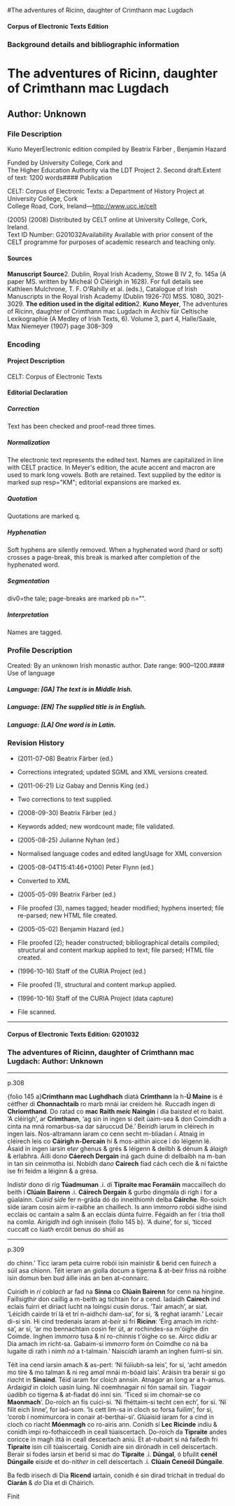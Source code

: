 

#The adventures of Ricinn, daughter of Crimthann mac Lugdach


<!-- // 
 function footNote(link) {
 openpopup = window.open(link,"openpopup","width=512,height=128,left=256,top=256,resizable=no,scrollbars=1,menubar=1,statusbar=0,toolbar=0");
}
// -->



#### Corpus of Electronic Texts Edition


### Background details and bibliographic information


The adventures of Ricinn, daughter of Crimthann mac Lugdach
===========================================================


Author: Unknown
---------------


### File Description

Kuno MeyerElectronic edition compiled by Beatrix Färber , Benjamin Hazard

Funded by University College, Cork and  
The Higher Education Authority via the LDT Project 2. Second draft.Extent of text: 1200 words#### Publication


CELT: Corpus of Electronic Texts: a Department of History Project at University College, Cork  
College Road, Cork, Ireland—http://www.ucc.ie/celt

 (2005) (2008) Distributed by CELT online at University College, Cork, Ireland.  
Text ID Number: G201032Availability 
Available with prior consent of the CELT programme for purposes of academic research and teaching only.


#### Sources


**Manuscript Source**2. Dublin, Royal Irish Academy, Stowe B IV 2, fo. 145a (A paper MS. written by Micheál Ó Cléirigh in 1628). For full details see Kathleen Mulchrone, T. F. O'Rahilly et al. (eds.), Catalogue of Irish Manuscripts in the Royal Irish Academy (Dublin 1926-70) MSS. 1080, 3021-3029.
**The edition used in the digital edition**2. **Kuno Meyer**, The adventures of Ricinn, daughter of Crimthann mac Lugdach in Archiv für Celtische Lexikographie (A Medley of Irish Texts, 6). Volume 3, part 4, Halle/Saale, Max Niemeyer (1907) page 308–309

### Encoding


#### Project Description


CELT: Corpus of Electronic Texts


#### Editorial Declaration


##### Correction


Text has been checked and proof-read three times.


##### Normalization


The electronic text represents the edited text. Names are capitalized in line with CELT practice. In Meyer's edition, the acute accent and macron are used to mark long vowels. Both are retained. Text supplied by the editor is marked sup resp="KM"; editorial expansions are marked ex.


##### Quotation


Quotations are marked q.


##### Hyphenation


Soft hyphens are silently removed. When a hyphenated word (hard or soft) crosses a page-break, this break is marked after completion of the hyphenated word.


##### Segmentation


div0=the tale; page-breaks are marked pb n="".


##### Interpretation


Names are tagged.


### Profile Description


Created: By an unknown Irish monastic author.
 Date range: 900–1200.#### Use of language


##### Language: [GA] The text is in Middle Irish.


##### Language: [EN] The supplied title is in English.


##### Language: [LA] One word is in Latin.


### Revision History


* (2011-07-08) Beatrix Färber (ed.)

* Corrections integrated; updated SGML and XML versions created.
* (2011-06-21) Liz Gabay and Dennis King (ed.)

* Two corrections to text supplied.
* (2008-09-30) Beatrix Färber (ed.)

* Keywords added; new wordcount made; file validated.
* (2005-08-25) Julianne Nyhan (ed.)

* Normalised language codes and edited langUsage for XML conversion
* (2005-08-04T15:41:46+0100) Peter Flynn (ed.)

* Converted to XML
* (2005-05-09) Beatrix Färber (ed.)

* File proofed (3), names tagged; header modified; hyphens inserted; file re-parsed; new HTML file created.
* (2005-05-02) Benjamin Hazard (ed.)

* File proofed (2); header constructed; bibliographical details compiled; structural and content markup applied to text; file parsed; HTML file created.
* (1996-10-16) Staff of the CURIA Project (ed.)

* File proofed (1), structural and content markup applied.
* (1996-10-16) Staff of the CURIA Project (data capture)

* File scanned.




---


#### Corpus of Electronic Texts Edition: G201032


### The adventures of Ricinn, daughter of Crimthann mac Lugdach: Author: Unknown




---

p.308


{folio 145 a}**Crimthann mac Lughdhach** diatá **Crimthann** la h-**Ú Maine** is é cétfher di **Chonnachtaib** ro marb mnái iar creidem hé. Ruccadh ingen di **Chriomthand**. Do ratad co **mac Raith m*ei*c Naingin** í dia baist*ed* et ro baist. ‘A cléirigh’, ar **Crimthann**, ‘ag sin in ingen si deit úaim-sea & don Coimdidh a cinta na mná romarbus-*s*a dar sáruccud Dé.’ Beir*idh* iarum in cléirech in ingen lais. Nos-altramann iaram co cenn secht m-bliadan í. Atnaig in cléirech leis co **Cáirigh n-Dercain** hí & mos-aithin aicce í do léigenn lé. Ásaid in ingen iarsin et*er* ghenus & grés & léigenn & deilbh & dénum & ál*aigh* & erlabhra. Áilli do*no* **Cáerech Dergain** iná gach duine di delbaibh na m-ban in tan sin ceinmotha isi. Nobídh da*no* **Cairech** fiad cách cech die & ní faict*h*e ise fri feidm a léiginn & a grésa.


Indist*ir* do*no* di ríg **Túadmuman** .i. di **Tipraite mac Foramáin** maccaillech do beith i **Clúain Bairenn** .i. **Cáirech Dergain** & gurbo dingmála di rígh í for a gúalainn. Cuir*id* s*id*e fer n-gráda dó do inneithiomh delba **Cáirche**. Ro-soich side iaram cosin airm ir-raibhe an chaillech. Is ann im*morro* robói sidhe isind ecclais oc cantain a salm & an ecclais dúnta fuirre. Fégaidh an fer í tria tholl na coml*a*. Airig*idh* ind ógh innísein {folio 145 b}. ‘A duine’, for si, ‘ticced cuccatt co lúat*h* ercóit benus do shúil as


---

p.309



do chinn.’ Ticc iaram peta cuirre robói isin mainistir & berid cen fuir*ech* a súil asa chionn. Téit ieram an giolla docum a tigerna & at-beir friss ná roibhe isin domun ben b*ud* áille inás an ben at-connairc.


Cuir*idh* in *rí* cobl*ach* ar fad na **Sinna** co **Clúain Bairenn** for cenn na hingine. Faillsigth*ir* don caillig a m-beith ag tichtain for a cend. Iadaidh **Cairech** ind eclais fuirri et diriact lucht na loingsi cusin dorus. ‘Tair amach’, ar siat. ‘Léicidh cairde trí lá et trí n-aidhchi dam-sa’, for sí, ‘& reghat iaramh.’ Lecair di-si sin. Hi cind tredenais iaram at-b*eir* si fri **Ricin*n***: ‘Éirg amach im richt-sa’, ar sí, ‘ar mo bennachtain cosin fer út, ar rochindes-*s*a m'óighe din Coimde. Inghen im*morro* tusa & ní ro-chinnis t'óighe co se. Aircc di*diu* ar Dia amach im richt-sa. Gabaim-si im*morro* form ón Coimdhe co ná ba lugaite di rath i nimh *nó* a t-talmain.’ Naisc*idh* iaramh an inghen f*uir*ri-si sin.


Téit ina cend iarsin amach & as-pert: ‘Ní fúiiubh-sa leis’, for sí, ‘acht amedón mo tíre & mo talman & ni reg am*al* mnái m-bóaid lais’. Aráisin tra berair sí go ri*a*cht in **Sinaind**. Téid iaram for cloic*h* annsin. Atnag*ar* an long ar a h-amus. Ardaig*id* in cloich uasin luing. Ní coemhnagair ní fón samail sin. Tiag*air* úadibh co tigerna & at-fiadat dó inní sin. ‘Ticed si im choma*i*r-se co **Maonmach**’. Do-roich an fis cuici-si. ‘Ní fhéttaim-si techt cen ech’, for sí. ‘Ní filit eich linne’, for iad-som. ‘Is cett lim-sa in cloch so forsa fuilim’, for si, ‘corob í nomimurcora in conair at-bert*h*ai-si’. Glúaisid iaram for a cind in cloch co riacht **Móenmagh** co ro-airis ann. Conidh sí **Lec Ricinde** indiu & conidh impi ro-fothaiccedh in ceall túaiscertach. Do-roich da **Tipraite** andes coricce in magh ittá in ceall descertach aniú. Et at-rub*air*t si ná faifedh fri **Tipraite** isin cill túaiscertaig. Conidh aire sin dirónadh in cell deiscertach. Berair si fodes iarsin et berid si mac do **Tipraite** .i. **Dúngal**, ó bfuilit **cenél Dúngaile** eis*id*e et do-nít*her* in cell deiscertach .i. **Clúain Ceneóil Dúngaile**.


Ba fedb irisech di Dia **Ricend** iartain, conidh é sin dirad trícha*i*t in tredual do **Ciarán** & *do* Dia et di Cháirich.


Finit









